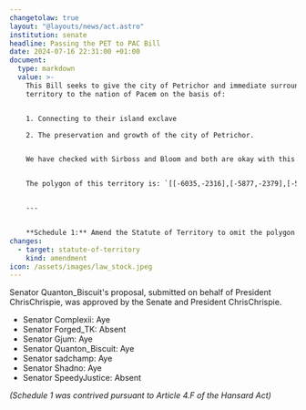 ```yaml
---
changetolaw: true
layout: "@layouts/news/act.astro"
institution: senate
headline: Passing the PET to PAC Bill
date: 2024-07-16 22:31:00 +01:00
document:
  type: markdown
  value: >-
    This Bill seeks to give the city of Petrichor and immediate surrounding
    territory to the nation of Pacem on the basis of: 


    1. Connecting to their island exclave 

    2. The preservation and growth of the city of Petrichor. 


    We have checked with Sirboss and Bloom and both are okay with this.


    The polygon of this territory is: `[[-6035,-2316],[-5877,-2379],[-5843,-2352],[-5808,-2336],[-5723,-2248],[-5723,-2196],[-5761,-2151],[-5764,-1984],[-5840,-1844],[-5884,-1858],[-5909,-1895],[-5936,-1924],[-5984,-1929],[-5983,-2168],[-5992,-2227],[-6015,-2256],[-6030,-2291]]`


    ---


    **Schedule 1:** Amend the Statute of Territory to omit the polygon for Petrichor City.
changes:
  - target: statute-of-territory
    kind: amendment
icon: /assets/images/law_stock.jpeg
---
```

Senator Quanton_Biscuit's proposal, submitted on behalf of President ChrisChrispie, was approved by the Senate and President ChrisChrispie.<!--more-->

- Senator Complexii: Aye
- Senator Forged_TK: Absent
- Senator Gjum: Aye
- Senator Quanton_Biscuit: Aye
- Senator sadchamp: Aye
- Senator Shadno: Aye
- Senator SpeedyJustice: Absent

*(Schedule 1 was contrived pursuant to Article 4.F of the Hansard Act)*
